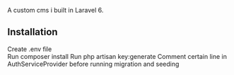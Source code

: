 A custom cms i built in Laravel 6.

## Installation
Create .env file<br>
Run composer install
Run php artisan key:generate
Comment certain line in AuthServiceProvider before running migration and seeding
